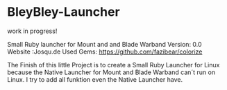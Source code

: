# BleyBley-Launcher
work in progress!

Small Ruby launcher for Mount and and Blade Warband 
Version:  0.0
Website :Josqu.de
Used Gems: https://github.com/fazibear/colorize

The Finish of this little Project is to create a Small Ruby Launcher for Linux because the Native Launcher for Mount and Blade Warband can´t run on Linux. I try to add all funktion even the Native Launcher have. 
